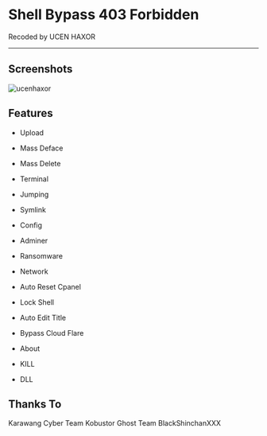 # Shell Bypass 403 Forbidden

Recoded by UCEN HAXOR

----------
## Screenshots

![ucenhaxor](https://raw.githubusercontent.com/XkiiBoys/Shell-Bypass-403-Forbidden/main/IMG_20230711_235221.JPG "Screenshots Shell")

## Features

 - Upload
 - Mass Deface
 - Mass Delete
 - Terminal
 - Jumping
 - Symlink

 - Config
 - Adminer
 - Ransomware
 - Network
 - Auto Reset Cpanel
 - Lock Shell
 - Auto Edit Title
 - Bypass Cloud Flare
 - About
 - KILL
 - DLL

## Thanks To

Karawang Cyber Team
Kobustor Ghost Team
BlackShinchanXXX
